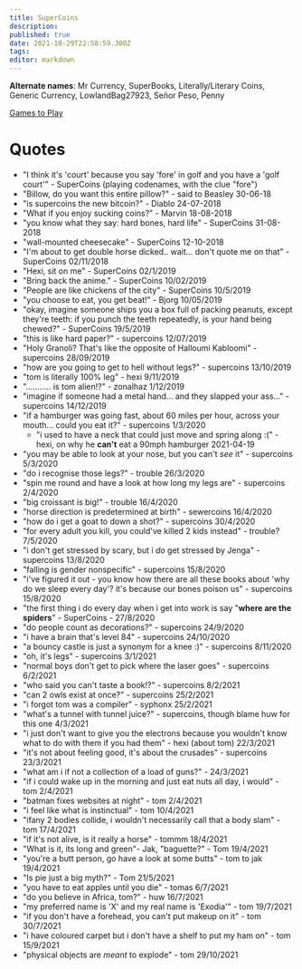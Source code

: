 ```yaml
---
title: SuperCoins
description: 
published: true
date: 2021-10-29T22:58:59.300Z
tags: 
editor: markdown
---
```


**Alternate names**: Mr Currency, SuperBooks, Literally/Literary Coins, Generic Currency, LowlandBag27923, Señor Peso, Penny

[Games to Play](games-to-play)

# Quotes

- "I think it's 'court' because you say 'fore' in golf and you have a 'golf court'" - SuperCoins (playing codenames, with the clue "fore")
- "Billow, do you want this entire pillow?" - said to Beasley 30-06-18
- "is supercoins the new bitcoin?" - Diablo 24-07-2018
- "What if you enjoy sucking coins?" - Marvin 18-08-2018
- "you know what they say: hard bones, hard life" - SuperCoins 31-08-2018
- "wall-mounted cheesecake" - SuperCoins 12-10-2018
- "I'm about to get double horse dicked.. wait... don't quote me on that" - SuperCoins 02/11/2018
- "Hexi, sit on me" - SuperCoins 02/1/2019
- "Bring back the anime." - SuperCoins 10/02/2019
- "People are like chickens of the city" - SuperCoins 10/5/2019
- "you choose to eat, you get beat!" - Bjorg 10/05/2019
- "okay, imagine someone ships you a box full of packing peanuts, except they're teeth: if you punch the teeth repeatedly, is your hand being chewed?" - SuperCoins 19/5/2019
- "this is like hard paper?" - supercoins 12/07/2019
- "Holy Granoli? That's like the opposite of Halloumi Kabloomi" - supercoins 28/09/2019
- "how are you going to get to hell without legs?" - supercoins 13/10/2019
- "tom is literally 100% leg" - hexi 9/11/2019
- "........... is tom alien!?" - zonalhaz 1/12/2019
- "imagine if someone had a metal hand... and they slapped your ass..." - supercoins 14/12/2019
- "if a hamburger was going fast, about 60 miles per hour, across your mouth... could you eat it?" - supercoins 1/3/2020
	- "i used to have a neck that could just move and spring along :(" - hexi, on why he **can't** eat a 90mph hamburger 2021-04-19 
- "you may be able to look at your nose, but you can't *see* it" - supercoins 5/3/2020
- "do i recognise those legs?" - trouble 26/3/2020
- "spin me round and have a look at how long my legs are" - supercoins 2/4/2020
- "big croissant is big!" - trouble 16/4/2020
- "horse direction is predetermined at birth" - sewercoins 16/4/2020
- "how do i get a goat to down a shot?" - supercoins 30/4/2020
- "for every adult you kill, you could've killed 2 kids instead" - trouble? 7/5/2020
- "i don't get stressed by scary, but i *do* get stressed by Jenga" - supercoins 13/8/2020
- "falling is gender nonspecific" - supercoins 15/8/2020
- "i've figured it out - you know how there are all these books about 'why do we sleep every day'? it's because our bones poison us" - supercoins 15/8/2020
- "the first thing i do every day when i get into work is say "**where are the spiders**" - SuperCoins - 27/8/2020
- "do people count as decorations?" - supercoins 24/9/2020
- "i have a brain that's level 84" - supercoins 24/10/2020
- "a bouncy castle is just a synonym for a knee :)" - supercoins 8/11/2020
- "oh, it's legs" - supercoins 3/1/2021
- "normal boys don't get to pick where the laser goes" - supercoins 6/2/2021
- "who said you can't taste a book!?" - supercoins 8/2/2021
- "can 2 owls exist at once?" - supercoins 25/2/2021
- "i forgot tom was a compiler" - syphonx 25/2/2021
- "what's a tunnel with tunnel juice?" - supercoins, though blame huw for this one 4/3/2021
- "i just don't want to give you the electrons because you wouldn't know what to do with them if you had them" - hexi (about tom) 22/3/2021
- "it's not about feeling good, it's about the crusades" - supercoins 23/3/2021
- "what am i if not a collection of a load of guns?" - 24/3/2021
- "if i could wake up in the morning and just eat nuts all day, i would" - tom 2/4/2021
- "batman fixes websites at night" - tom 2/4/2021
- "i feel like what is instinctual" - tom 10/4/2021
- "ifany 2 bodies collide, i wouldn't necessarily call that a body slam" - tom 17/4/2021
- "if it's not alive, is it really a horse" - tommm 18/4/2021
- "What is it, its long and green"- Jak, "baguette?" - Tom 19/4/2021
- "you're a butt person, go have a look at some butts" - tom to jak 19/4/2021
- "Is pie just a big myth?" - Tom 21/5/2021
- "you have to eat apples until you die" - tomas 6/7/2021
- "do you believe in Africa, tom?" - huw 16/7/2021
- "my preferred name is 'X' and my real name is 'Exodia'" - tom 19/7/2021
- "if you don't have a forehead, you can't put makeup on it" - tom 30/7/2021
- "i have coloured carpet but i don't have a shelf to put my ham on" - tom 15/9/2021
- "physical objects are *meant* to explode" - tom 29/10/2021